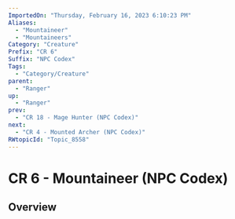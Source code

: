 ```yaml
---
ImportedOn: "Thursday, February 16, 2023 6:10:23 PM"
Aliases:
  - "Mountaineer"
  - "Mountaineers"
Category: "Creature"
Prefix: "CR 6"
Suffix: "NPC Codex"
Tags:
  - "Category/Creature"
parent:
  - "Ranger"
up:
  - "Ranger"
prev:
  - "CR 18 - Mage Hunter (NPC Codex)"
next:
  - "CR 4 - Mounted Archer (NPC Codex)"
RWtopicId: "Topic_8558"
---
```

# CR 6 - Mountaineer (NPC Codex)
## Overview
